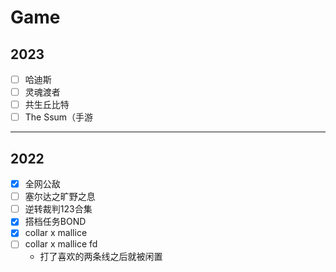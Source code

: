 # Game



## 2023
- [ ] 哈迪斯
- [ ] 灵魂渡者
- [ ] 共生丘比特
- [ ] The Ssum（手游

---

## 2022

- [x] 全网公敌
- [ ] 塞尔达之旷野之息
- [ ] 逆转裁判123合集
- [x] 搭档任务BOND
- [x] collar x mallice
- [ ] collar x mallice fd
    - 打了喜欢的两条线之后就被闲置


